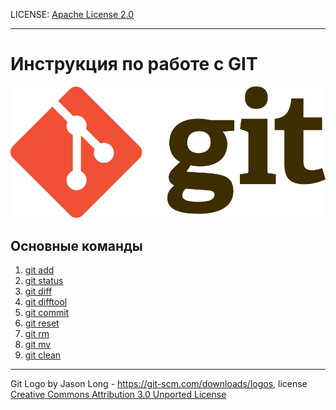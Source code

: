 LICENSE: [Apache License 2.0](./license.md)

***

# Инструкция по работе с GIT

![Git-Logo](./assets/Git-Logo-2Color.png)

## Основные команды

1. [git add](./add.md)
2. [git status](./status.md)
3. [git diff](./diff.md)
4. [git difftool](./difftool.md)
5. [git commit](./commit.md)
6. [git reset](./reset.md)
7. [git rm](./rm.md)
8. [git mv](./mv.md)
9. [git clean](./clean.md)

***

Git Logo by Jason Long - https://git-scm.com/downloads/logos, license [Creative Commons Attribution 3.0 Unported License](https://creativecommons.org/licenses/by/3.0/)
